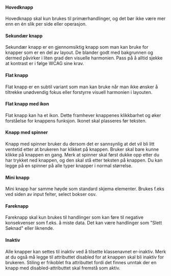 #### Hovedknapp
Hovedknapp skal kun brukes til primærhandlinger, og det bør ikke være mer enn en én slik per side eller operasjon.

#### Sekundær knapp
Sekundær knapp er en gjennomsiktig knapp som man kan bruke for knapper som er en del av layout. De blander godt med bakgrunnen og dermed påvirker i liten grad den visuelle harmonien. Pass på å alltid sjekke at kontrast er i følge WCAG sine krav. 

#### Flat knapp
Flat knapp er en subtil variant som man kan bruke når man ikke ønsker å tiltrekke unødvendig fokus eller forstyrre visuell harmonien i layouten. 

#### Flat knapp med ikon
Flat knapp kan ha et ikon. Dette framhever knappenes klikkbarhet og øker forståelse for knappens funksjon. Ikonet skal plasseres før teksten.

#### Knapp med spinner
Knapp med spinner bruker du dersom det er sannsynlig at det vil bli litt ventetid etter at brukeren har klikket på knappen. Bruker skal bare kunne klikke på knappen en gang. Merk at spinner skal først dukke opp etter du har trykket ned knappen, og den skal stå etter teksten på knappen. Du kan legge på en spinner på alle typer knapper i normal størrelse.

#### Mini knapp
Mini knapp har samme høyde som standard skjema elementer. Brukes f.eks ved siden av input felter, select bokser osv.

#### Fareknapp
Fareknapp skal kun brukes til handlinger som kan føre til negative konsekvenser som f.eks. å miste data. Det kan være handlinger som "Slett Søknad" eller liknende.

#### Inaktiv
Alle knapper kan settes til inaktiv ved å tilsette klassenavnet er-inaktiv. Merk at du også må legge til attributtet disabled for at knappen skal bli inaktiv for brukeren. Stiling er frikoblet fra attributtet fordi det finnes unntak der en knapp med disabled-attributtet skal fremstå som aktiv.
